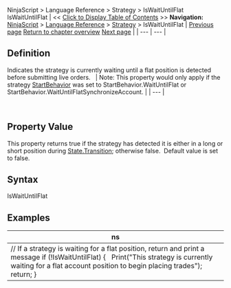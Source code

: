 ﻿
NinjaScript > Language Reference > Strategy > IsWaitUntilFlat
IsWaitUntilFlat
| << [Click to Display Table of Contents](iswaituntilflat.md) >> **Navigation:**     [NinjaScript](ninjascript.md) > [Language Reference](language_reference_wip.md) > [Strategy](strategy.md) > IsWaitUntilFlat | [Previous page](istradinghoursbreaklinevisible.md) [Return to chapter overview](strategy.md) [Next page](numberrestartattempts.md) |
| --- | --- |
## Definition
Indicates the strategy is currently waiting until a flat position is detected before submitting live orders. 
 
| Note: This property would only apply if the strategy [StartBehavior](startbehavior.md) was set to StartBehavior.WaitUntilFlat or StartBehavior.WaitUntilFlatSynchronizeAccount. |
| --- |

 
## Property Value
This property returns true if the strategy has detected it is either in a long or short position during [State.Transition](onstatechange.md); otherwise false.  Default value is set to false.
 
## Syntax
IsWaitUntilFlat
 
## 
## Examples
| ns |
| --- |
| // If a strategy is waiting for a flat position, return and print a message if (!IsWaitUntilFlat) {     Print("This strategy is currently waiting for a flat account position to begin placing trades");    return; } |
